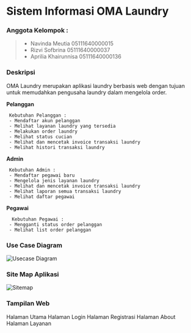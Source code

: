 # Sistem Informasi OMA Laundry

### Anggota Kelompok :

> - Navinda Meutia 05111640000015
> - Rizvi Sofbrina 05111640000037
> - Aprilia Khairunnisa 05111640000136


### Deskripsi
OMA Laundry merupakan aplikasi laundry berbasis web dengan tujuan untuk memudahkan pengusaha laundry dalam mengelola order.

**Pelanggan**
```
 Kebutuhan Pelanggan :
 - Mendaftar akun pelanggan
 - Melihat layanan laundry yang tersedia
 - Melakukan order laundry
 - Melihat status cucian
 - Melihat dan mencetak invoice transaksi laundry
 - Melihat histori transaksi laundry
```
**Admin**
```
 Kebutuhan Admin :
 - Mendaftar pegawai baru
 - Mengelola jenis layanan laundry
 - Melihat dan mencetak invoice transaksi laundry
 - Melihat laporan semua transaksi laundry
 - Melihat daftar pegawai
```
**Pegawai**
``` 
  Kebutuhan Pegawai :
 - Mengganti status order pelanggan
 - Melihat list order pelanggan

```

### Use Case Diagram
![Usecase Diagram](https://user-images.githubusercontent.com/32903576/56175523-b9dd8300-6021-11e9-994a-f5cc59510ce5.PNG)

### Site Map Aplikasi
![Sitemap](https://user-images.githubusercontent.com/32903576/56175526-bd710a00-6021-11e9-8ad7-1cfa4849cb9a.png)

### Tampilan Web
Halaman Utama
Halaman Login 
Halaman Registrasi
Halaman About
Halaman Layanan
